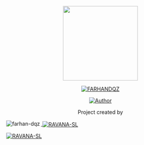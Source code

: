 <div align="center">
  <p align="center">
<img src="https://telegra.ph/file/bb79592cc07b546e36caf.jpg" width="200" height="200"/>
</p>
 <p align="center">
<a href="#"><img title="FARHANDQZ" src="https://img.shields.io/badge/-RAVANA-red"></a>
</p>
  <p align="center">
<a href="https://github.com/farhan-dqz"><img title="Author" src="https://img.shields.io/badge/OWNER-RAVANA-blue"></a>
</p>
</div>
<p align="center">
Project created by <a href="https://github.com/RAVANA-SL</a> to make it public
    <br>
       | © |
        Reserved |
    <br> 
</p>

----
<p align="center">
<p><img align="left" src="https://github-readme-stats.vercel.app/api/top-langs?username=RAVANA-SL&show_icons=true&theme=light&locale=en&layout=compact" alt="farhan-dqz" /></p>

<p>&nbsp;<img align="center" src="https://github-readme-stats.vercel.app/api?username=RAVANA-SL&show_icons=true&theme=light&locale=en" alt="RAVANA-SL" /></p>

<p><img align="center" src="https://github-readme-streak-stats.herokuapp.com/?user=RAVANA-SL&theme=light" alt="RAVANA-SL" /></p>
</p>

